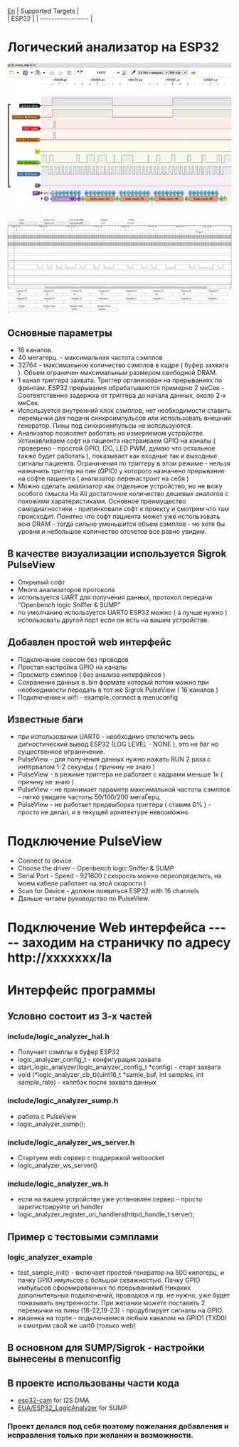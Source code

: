 [En](/README.md)
| Supported Targets |  
| ESP32             | 
| ----------------- |

# Логический анализатор на ESP32

![PulseView](/sigrok_esp.jpg)
![WebSocket](/la_ws.jpg)

## Основные параметры
 - 16 каналов.
 - 40 мегагерц. - максимальная частота сэмплов
 - 32764 - максимальное количество сэмплов в кадре ( буфер захвата ). Объем ограничен максимальным размером свободной DRAM.
 - 1 канал триггера захвата. Триггер организован на прерываниях по фронтам. ESP32 прерывания обрабатываются примерно 2 мкСек - Соответственно задержка от триггера до начала данных, около 2-х мкСек.
 - Используется внутренний клок сэмплов, нет необходимости ставить перемычки для подачи синхроимпульсов или использовать внешний генератор. Пины под синхроимпульсы не используются.
 - Анализатор позволяет работать на измеряемом устройстве. Устанавливаем софт на пациента настраиваем GPIO на каналы ( проверено - простой GPIO, I2C, LED PWM, думаю что остальное также будет работать ), показывает как входные так и выходные сигналы пациента. Ограничения по триггеру в этом режиме - нельзя назначить триггер на пин (GPIO) у которого назначено прерывание на софте пациента ( анализатор перенастроит на себя )
 - Можно сделать анализатор как отдельное устройство, но не вижу особого смысла На Ali достаточное количество дешевых аналогов с похожими харатеристиками. Основное преимущество самодиагностики - прилинковали софт к проекту и смотрим что там происходит. Понятно что софт пациента может уже использовать всю DRAM - тогда сильно уменьшится объем сэмплов - но хотя бы уровни и небольшое количество отсчетов все равно увидим.
 ## В качестве визуализации используется Sigrok PulseView 
  - Открытый софт
  - Много анализаторов протокола
  - используется UART для получения данных, протокол передачи "Openbench logic Sniffer & SUMP"
  - по умолчанию используется UART0 ESP32 можно ( а лучше нужно ) использовать другой порт если он есть на вашем устройстве.
 ## Добавлен простой web интерфейс
  - Подключение совсем без проводов
  - Простая настройка GPIO на каналы
  - Просмотр сэмплов ( без анализа интерфейсов )
  - Сохранение данных в .bin формате который потом можно при необходимости передать в тот же Sigrok PulseView ( 16 каналов )
  - Подключение к wifi - example_connect в menuconfig
  ## Известные баги
  - при использовании UART0 - необходимо отключить весь дигностический вывод ESP32 (LOG LEVEL - NONE ), это не баг но существенное ограничение.
  - PulseView - для получения данных нужно нажать RUN 2 раза с интервалом 1-2 секунды ( причину не знаю )
  - PulseView - в режиме триггера не работает с кадрами меньше 1к ( причину не знаю )
  - PulseView - не принимает параметр максимальной частоты сэмплов - легко увидите частоты 50/100/200 мегаГерц.
  - PulseView - не работает предвыборка триггера ( ставим 0% ) - просто не делал, и в текущей архитектуре невозможно.
  # Подключение PulseView
  - Connect to device
  - Choose the driver - Openbench logic Sniffer & SUMP
  - Serial Port - Speed - 921600 ( скорость можно переопределить, на моем кабеле работает на этой скорости )
  - Scan for Device - должен появиться ESP32 with 16 channels
  - Дальше читаем руководство по PulseView.
  # Подключение Web интерфейса ----- заходим на страничку по адресу http://xxxxxxx/la
  # Интерфейс программы
  ## Условно состоит из 3-х частей
  ### include/logic_analyzer_hal.h
  - Получает сэмплы в буфер ESP32
  - logic_analyzer_config_t - конфигурация захвата
  - start_logic_analyzer(logic_analyzer_config_t *config) - старт захвата
  - void (*logic_analyzer_cb_t)(uint16_t *samle_buf, int samples, int sample_rate) - каллбэк после захвата данных
  ### include/logic_analyzer_sump.h
  - работа с PulseView 
  - logic_analyzer_sump(); 
  ### include/logic_analyzer_ws_server.h
  - Стартуем web сервер с поддержкой websocket
  - logic_analyzer_ws_server()
  ### include/logic_analyzer_ws.h
  - если на вашем устройстве уже установлен сервер - просто зарегистрируйте uri handler
  - logic_analyzer_register_uri_handlers(httpd_handle_t server);
  ## Пример с тестовыми сэмплами
  ### logic_analyzer_example
  - test_sample_init() - включает простой генератор на 500 килогерц, и пачку GPIO имульсов с большой скважностью. Пачку GPIO импульсов сформированных по прерываниямб Никаких дополнительных подключений, проводков и пр. не нужно, уже будет показывать внутренности. При желании можете поставить 2 перемычки на пины (18-22,19-23) - продублирует сигналы на GPIO.
  - вишенка на торте - подключаемся любым каналом на GPIO1 (TXD0) и смотрим свой же uart0 (только web)
  ## В основном для SUMP/Sigrok -  настройки вынесены в menuconfig

## В проекте использованы части кода
 - [esp32-cam](https://github.com/espressif/esp32-camera) for I2S DMA
 - [EUA/ESP32_LogicAnalyzer](https://github.com/EUA/ESP32_LogicAnalyzer) for SUMP

### Проект делался под себя поэтому пожелания добавления и исправления только при желании и возможности.